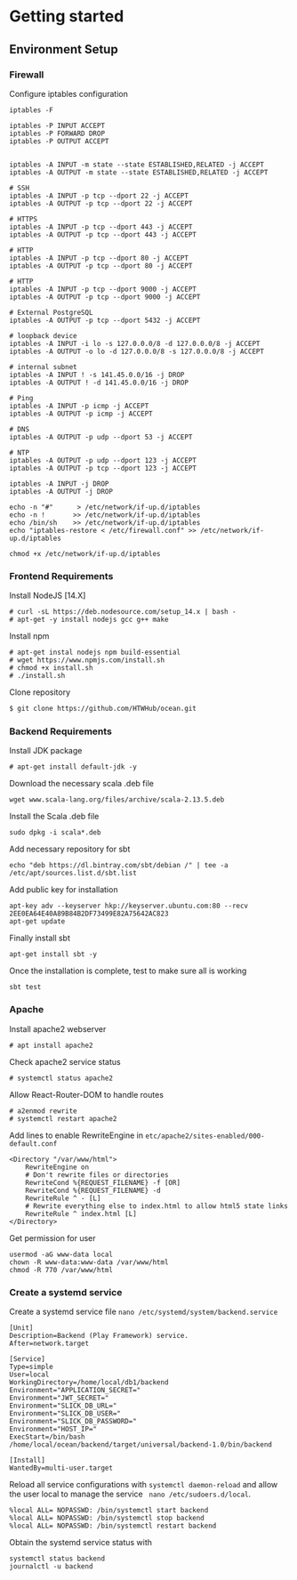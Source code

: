 # Getting started

## Environment Setup

### Firewall

Configure iptables configuration

```
iptables -F

iptables -P INPUT ACCEPT
iptables -P FORWARD DROP
iptables -P OUTPUT ACCEPT


iptables -A INPUT -m state --state ESTABLISHED,RELATED -j ACCEPT
iptables -A OUTPUT -m state --state ESTABLISHED,RELATED -j ACCEPT

# SSH
iptables -A INPUT -p tcp --dport 22 -j ACCEPT
iptables -A OUTPUT -p tcp --dport 22 -j ACCEPT

# HTTPS
iptables -A INPUT -p tcp --dport 443 -j ACCEPT
iptables -A OUTPUT -p tcp --dport 443 -j ACCEPT

# HTTP
iptables -A INPUT -p tcp --dport 80 -j ACCEPT
iptables -A OUTPUT -p tcp --dport 80 -j ACCEPT

# HTTP
iptables -A INPUT -p tcp --dport 9000 -j ACCEPT
iptables -A OUTPUT -p tcp --dport 9000 -j ACCEPT

# External PostgreSQL
iptables -A OUTPUT -p tcp --dport 5432 -j ACCEPT

# loopback device
iptables -A INPUT -i lo -s 127.0.0.0/8 -d 127.0.0.0/8 -j ACCEPT
iptables -A OUTPUT -o lo -d 127.0.0.0/8 -s 127.0.0.0/8 -j ACCEPT

# internal subnet
iptables -A INPUT ! -s 141.45.0.0/16 -j DROP
iptables -A OUTPUT ! -d 141.45.0.0/16 -j DROP

# Ping
iptables -A INPUT -p icmp -j ACCEPT
iptables -A OUTPUT -p icmp -j ACCEPT

# DNS
iptables -A OUTPUT -p udp --dport 53 -j ACCEPT

# NTP 
iptables -A OUTPUT -p udp --dport 123 -j ACCEPT
iptables -A OUTPUT -p tcp --dport 123 -j ACCEPT

iptables -A INPUT -j DROP
iptables -A OUTPUT -j DROP

echo -n "#"      > /etc/network/if-up.d/iptables
echo -n !       >> /etc/network/if-up.d/iptables
echo /bin/sh    >> /etc/network/if-up.d/iptables
echo "iptables-restore < /etc/firewall.conf" >> /etc/network/if-up.d/iptables

chmod +x /etc/network/if-up.d/iptables
```

### Frontend Requirements

Install NodeJS [14.X]

```
# curl -sL https://deb.nodesource.com/setup_14.x | bash -
# apt-get -y install nodejs gcc g++ make
```

Install npm

```
# apt-get instal nodejs npm build-essential
# wget https://www.npmjs.com/install.sh
# chmod +x install.sh
# ./install.sh
```

Clone repository

```bash
$ git clone https://github.com/HTWHub/ocean.git
```

### Backend Requirements

Install JDK package

```
# apt-get install default-jdk -y
```

Download the necessary scala .deb file

```
wget www.scala-lang.org/files/archive/scala-2.13.5.deb
```

Install the Scala .deb file

```
sudo dpkg -i scala*.deb
```

Add necessary repository for sbt

```
echo "deb https://dl.bintray.com/sbt/debian /" | tee -a /etc/apt/sources.list.d/sbt.list
```

Add public key for installation

```
apt-key adv --keyserver hkp://keyserver.ubuntu.com:80 --recv 2EE0EA64E40A89B84B2DF73499E82A75642AC823
apt-get update
```

Finally install sbt

```
apt-get install sbt -y
```

Once the installation is complete, test to make sure all is working

```
sbt test
```

### Apache

Install apache2 webserver

```
# apt install apache2
```

Check apache2 service status

```
# systemctl status apache2
```

Allow React-Router-DOM to handle routes

```
# a2enmod rewrite
# systemctl restart apache2
```

Add lines to enable RewriteEngine in `etc/apache2/sites-enabled/000-default.conf`

```
<Directory "/var/www/html">
    RewriteEngine on
    # Don't rewrite files or directories
    RewriteCond %{REQUEST_FILENAME} -f [OR]
    RewriteCond %{REQUEST_FILENAME} -d
    RewriteRule ^ - [L]
    # Rewrite everything else to index.html to allow html5 state links
    RewriteRule ^ index.html [L]
</Directory>
```

Get permission for user

```
usermod -aG www-data local
chown -R www-data:www-data /var/www/html
chmod -R 770 /var/www/html
```

### Create a systemd service

Create a systemd service file `nano /etc/systemd/system/backend.service`
```
[Unit]
Description=Backend (Play Framework) service.
After=network.target

[Service]
Type=simple
User=local
WorkingDirectory=/home/local/db1/backend
Environment="APPLICATION_SECRET="
Environment="JWT_SECRET="
Environment="SLICK_DB_URL="
Environment="SLICK_DB_USER="
Environment="SLICK_DB_PASSWORD="
Environment="HOST_IP="
ExecStart=/bin/bash /home/local/ocean/backend/target/universal/backend-1.0/bin/backend

[Install]
WantedBy=multi-user.target
```

Reload all service configurations with `systemctl daemon-reload` and allow the user local to manage the service ` nano /etc/sudoers.d/local`.

```
%local ALL= NOPASSWD: /bin/systemctl start backend
%local ALL= NOPASSWD: /bin/systemctl stop backend
%local ALL= NOPASSWD: /bin/systemctl restart backend
```

Obtain the systemd service status with
```
systemctl status backend
journalctl -u backend
```

